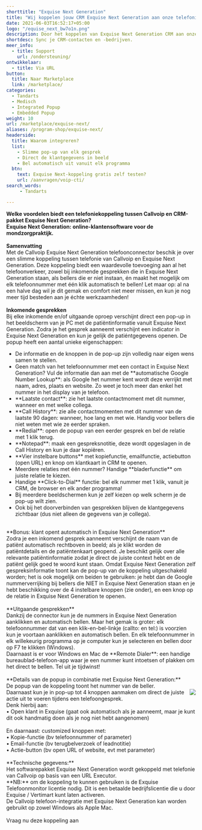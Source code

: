 ```yaml
---
shorttitle: "Exquise Next Generation"
title: "Wij koppelen jouw CRM Exquise Next Generation aan onze telefonie"
date: 2021-06-03T16:52:17+05:00
logo: "/equise_next_bw7o1n.png"
description: Door het koppelen van Exquise Next Generation CRM aan onze slimme telefonie werk je een stuk efficienter.
shortdesc: Sync je CRM-contacten en -bedrijven.
meer_info:
  - title: Support
    url: /ondersteuning/
ontwikkelaar:
  - title: Via URL
button:
  title: Naar Marketplace
  link: /marketplace/
categories:
  - Tandarts
  - Medisch
  - Integrated Popup  
  - Embedded Popup
weight: 10
url: /marketplace/exquise-next/
aliases: /program-shop/exquise-next/
headerside:
  title: Waarom integreren?
  list:
    - Slimme pop-up van elk gesprek
    - Direct de klantgegevens in beeld
    - Bel automatisch uit vanuit elk programma
  btn:
    text: Exquise Next-koppeling gratis zelf testen?
    url: /aanvragen/voip-cti/
search_words:
     - Tandarts

---
```


**Welke voordelen biedt een telefoniekoppeling tussen Callvoip en CRM-pakket Exquise Next Generation?<br>
Exquise Next Generation: online-klantensoftware voor de mondzorgpraktijk.**<br>
<br>
**Samenvatting**<br>
Met de Callvoip Exquise Next Generation telefoonconnector beschik je over een slimme koppeling tussen telefonie van Callvoip en Exquise Next Generation. Deze koppeling biedt een waardevolle toevoeging aan al het telefoonverkeer, zowel bij inkomende gesprekken die in Exquise Next Generation staan, als bellers die er niet instaan, én maakt het mogelijk om elk telefoonnummer met één klik automatisch te bellen! Let maar op: al na een halve dag wil je dit gemak en comfort niet meer missen, en kun je nog meer tijd besteden aan je échte werkzaamheden!<br>
<br>
**Inkomende gesprekken**<br>
Bij elke inkomende en/of uitgaande oproep verschijnt direct een pop-up in het beeldscherm van je PC met de patiëntinformatie vanuit Exquise Next Generation. Zodra je het gesprek aanneemt verschijnt een indicator in Exquise Next Generation en kun je gelijk de patiéntgegevens openen. De popup heeft een aantal unieke eigenschappen: <br>
<div class="usp-list">
<ul>
<li>De informatie en de knoppen in de pop-up zijn volledig naar eigen wens samen te stellen.</li>
<li>Geen match van het telefoonnummer met een contact in Exquise Next Generation? Vul de informatie dan aan met de **automatische Google Number Lookup**: als Google het nummer kent wordt deze verrijkt met naam, adres, plaats en website. Zo weet je toch meer dan enkel het nummer in het display van je telefoon.</li>
<li>**Laatste contact**: zie het laatste contactmoment met dit nummer, wanneer en met welke collega.</li>
<li>**Call History**: zie alle contactmomenten met dit nummer van de laatste 90 dagen: wanneer, hoe lang en met wie. Handig voor bellers die niet weten met wie ze eerder spraken.</li>
<li>**Redial**: open de popup van een eerder gesprek en bel de relatie met 1 klik terug.</li>
<li>**Notepad**: maak een gespreksnotitie, deze wordt opgeslagen in de Call History en kun je daar kopiëren.</li>
<li>**Vier instelbare buttons** met kopiefunctie, emailfunctie, actiebutton (open URL) en knop om klantkaart in CRM te openen.</li>
<li>Meerdere relaties met één nummer? Handige **bladerfunctie** om juiste relatie te kiezen. </li>
<li>Handige **Click-to-Dial** functie: bel elk nummer met 1 klik, vanuit je CRM, de browser en elk ander programma!</li>
<li>Bij meerdere beeldschermen kun je zelf kiezen op welk scherm je de pop-up wilt zien.</li>
<li>Ook bij het doorverbinden van gesprekken blijven de klantgegevens zichtbaar (dus niet alleen de gegevens van je collega).</li>
</ul>
</div>
<br>
**Bonus: klant opent automatisch in Exquise Next Generation**<br>
Zodra je een inkomend gesprek aanneemt verschijnt de naam van de patiënt automatisch rechtboven in beeld; als je klikt worden de patiëntdetails en de patiëntenkaart geopend.  Je beschikt gelijk over alle relevante patiëntinformatie zodat je direct de juiste context hebt en de patiënt gelijk goed te woord kunt staan. Omdat Exquise Next Generation zelf gespreksinformatie toont kan de pop-up van de koppeling uitgeschakeld worden; het is ook mogelijk om beiden te gebruiken: je hebt dan de Google nummerverrijking bij bellers die NIET in Exquise Next Generation staan en je hebt beschikking over de 4 instelbare knoppen (zie onder), en een knop op de relatie in Exquise Next Generation te openen. <br>
<br>
**Uitgaande gesprekken**<br>
Dankzij de connector kun je de nummers in Exquise Next Generation aanklikken en automatisch bellen. Maar het gemak is groter: elk telefoonnummer dat van een klik-en-bel-linkje (callto: en tel:) is voorzien kun je voortaan aanklikken en automatisch bellen. En elk telefoonnummer in elk willekeurig programma op je computer kun je selecteren en bellen door op F7 te klikken (Windows). <br>
Daarnaast is er voor Windows en Mac de **Remote Dialer**: een handige bureaublad-telefoon-app waar je een nummer kunt intoetsen of plakken om het direct te bellen. Tel uit je tijdwinst! <br>
<br>
**Details van de popup in combinatie met Exquise Next Generation:**<br>
De popup van de koppeling toont het nummer van de beller. <br><img src="https://res.cloudinary.com/callvoip/image/upload/popup_crm_jmr7fc.png" style="float:right">
Daarnaast kun je in pop-up tot 4 knoppen aanmaken om direct de juiste actie uit te voeren tijdens een telefoongesprek. <br>
Denk hierbij aan:<br>
• Open klant in Exquise (gaat ook automatisch als je aanneemt, maar je kunt dit ook handmatig doen als je nog niet hebt aangenomen)<br>
<br>
En daarnaast: customized knoppen met: <br>
• Kopie-functie (bv telefoonnummer of parameter)<br>
• Email-functie (bv terugbelverzoek of leadnotitie)<br>
• Actie-button (bv open URL of website, evt met parameter) <br>
<br>
**Technische gegevens:**<br>
Het softwarepakket Exquise Next Generation wordt gekoppeld met telefonie van Callvoip op basis van een URL Executor.<br>
**NB:** om de koppeling te kunnen gebruiken is de Exquise Telefoonmonitor licentie nodig. Dit is een betaalde bedrijfslicentie die u door Exquise / Vertimart kunt laten activeren.<br>
De Callvoip telefoon-integratie met Exquise Next Generation kan worden gebruikt op zowel Windows als Apple Mac.<br>
<br><a onclick="dialog.show();" class="button">Vraag nu deze koppeling aan</a>

